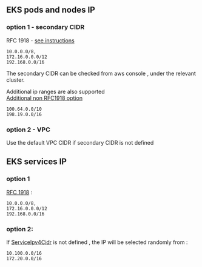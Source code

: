 ## EKS pods and nodes IP 
### option 1 - secondary CIDR  
RFC 1918  - [see instructions](https://www.eksworkshop.com/beginner/160_advanced-networking/secondary_cidr/) 
```
10.0.0.0/8, 
172.16.0.0.0/12
192.168.0.0/16   
```
The secondary CIDR can be checked from aws console , under the relevant cluster.

Additional ip ranges are also supported  
[Additional non RFC1918 option](https://aws.amazon.com/about-aws/whats-new/2018/10/amazon-eks-now-supports-additional-vpc-cidr-blocks/)
```
100.64.0.0/10 
198.19.0.0/16	
```

### option 2 - VPC 
Use the default VPC CIDR if secondary CIDR is not defined 



## EKS services IP
### option 1 
[RFC 1918](https://aws.amazon.com/about-aws/whats-new/2020/10/amazon-eks-supports-configurable-kubernetes-service-ip-address-range/)  :
```
10.0.0.0/8, 
172.16.0.0.0/12
192.168.0.0/16   
```

### option 2:
If [ServiceIpv4Cidr](https://docs.aws.amazon.com/AWSCloudFormation/latest/UserGuide/aws-properties-eks-cluster-kubernetesnetworkconfig.html) is not defined , the IP
will be selected randomly from : 
```
10.100.0.0/16 
172.20.0.0/16
```


